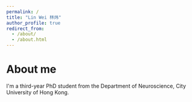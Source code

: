 ```yaml
---
permalink: /
title: "Lin Wei 林炜"
author_profile: true
redirect_from: 
  - /about/
  - /about.html
---
```


About me
======
I'm a third-year PhD student from the Department of Neuroscience, City University of Hong Kong.
